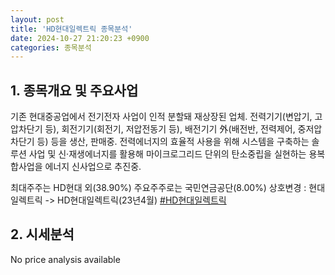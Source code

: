 ```yaml
---
layout: post
title: 'HD현대일렉트릭 종목분석'
date: 2024-10-27 21:20:23 +0900
categories: 종목분석
---
```


## 1. 종목개요 및 주요사업

기존 현대중공업에서 전기전자 사업이 인적 분할돼 재상장된 업체. 전력기기(변압기, 고압차단기 등), 회전기기(회전기, 저압전동기 등), 배전기기 外(배전반, 전력제어, 중저압차단기 등) 등을 생산, 판매중. 전력에너지의 효율적 사용을 위해 시스템을 구축하는 솔루션 사업 및 신·재생에너지를 활용해 마이크로그리드 단위의 탄소중립을 실현하는 용복합사업을 에너지 신사업으로 추진중.

최대주주는 HD현대 외(38.90%) 주요주주로는 국민연금공단(8.00%) 상호변경 : 현대일렉트릭 -> HD현대일렉트릭(23년4월)
[#HD현대일렉트릭](#)

## 2. 시세분석

No price analysis available
